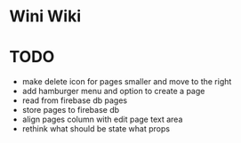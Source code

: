 # Wini Wiki

# TODO
- make delete icon for pages smaller and move to the right
- add hamburger menu and option to create a page
- read from firebase db pages
- store pages to firebase db
- align pages column with edit page text area
- rethink what should be state what props